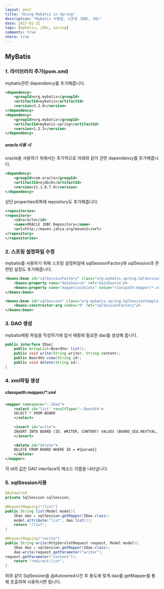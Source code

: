 ```yaml
---
layout: post
title: "Using Mybatis in Spring"
description: "Mybatis 사용법, 스프링 JDBC, SQL"
date: 2017-01-31
tags: [mybatis, jdbc, spring]
comments: true
share: true
---
```


## MyBatis

### 1. 라이브러리 추가(pom.xml)

mybatis관련 dependency를 추가해줍니다.

```xml
<dependency>
	<groupId>org.mybatis</groupId>
	<artifactId>mybatis</artifactId>
	<version>3.2.8</version>
</dependency>
<dependency>
	<groupId>org.mybatis</groupId>
	<artifactId>mybatis-spring</artifactId>
	<version>1.2.2</version>
</dependency>
```

##### oracle사용 시
oracle을 사용하기 위해서는 추가적으로 아래와 같이 관련 dependency를 추가해줍니다.

```xml
<dependency>
	<groupId>com.oracle</groupId>
	<artifactId>ojdbc6</artifactId>
	<version>11.1.0.7.0</version>
</dependency>
```

상단 properties위쪽에 repository도 추가해줍니다.

```xml
<repositories>
<repository>
	<id>oracle</id>
	<name>ORACLE JDBC Repository</name>
	<url>http://maven.jahia.org/maven2</url>
</repository>
</repositories>
```

### 2. 스프링 설정파일 수정
mybatis를 사용하기 위해 스프링 설정파일에 sqlSessionFactory와 sqlSession과 관련된 설정도 추가해줍니다.

```xml
<beans:bean id="sqlSessionFactory" class="org.mybatis.spring.SqlSessionFactoryBean">
	<beans:property name="dataSource" ref="dataSource"/>
	<beans:property name="mapperLocations" value="classpath:mapper/*.xml"/>
</beans:bean>

<beans:bean id="sqlSession" class="org.mybatis.spring.SqlSessionTemplate">
	<beans:constructor-arg index="0" ref="sqlSessionFactory"/>	
</beans:bean>
```

### 3. DAO 생성

mybatis매핑 파일을 작성하기에 앞서 매핑에 필요한 dao를 생성해 줍니다.

```java
public interface IDao{
	public ArrayList<BoardVo> list();
	public void write(String writer, String content);
	public BoardVo view(String id);
	public void delete(String id);
}
```


### 4. xml파일 생성

##### classpath:mapper/*.xml

```xml
<mapper namespace="~.IDao">
	<select id="list" resultType="~.BoardVo">
	SELECT * FROM BOARD
	</select>
	
	<insert id="write">
	INSERT INTO BOARD (ID, WRITER, CONTENT) VALUES (BOARD_SEQ.NEXTVAL, #{param1}, #{param2})
	</insert>
	
	<delete id="delete">
	DELETE FROM BOARD WHERE ID = #{param1}
	</delete>
</mapper>
```
각 id의 값은 DAO interface의 메소드 이름을 나타냅니다.


### 5. sqlSession사용

```java
@Autowired
private SqlSession sqlSession;
	
@RequestMapping("/list")
public String list(Model model){
	IDao dao = sqlSession.getMapper(IDao.class);
	model.attribute("list", dao.list());
	return "/list";
}
	
@RequestMapping("/write")
public String write(HttpServletRequest request, Model model){
	IDao dao = sqlSession.getMapper(IDao.class);
	dao.write(request.getParameter("writer"),
request.getParameter("content"));
	return "redirect:list";
}
```
위와 같이 SqlSession을 @Autowired시킨 후 용도에 맞게 dao를 getMapper를 통해 호출하여 사용하시면 됩니다.